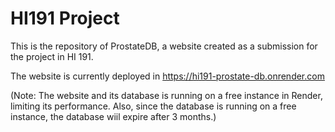 # HI191 Project
<p>This is the repository of ProstateDB, a website created as a submission for the project in HI 191.</p>
<p>The website is currently deployed in <a href='https://hi191-prostate-db.onrender.com'>https://hi191-prostate-db.onrender.com</a></p>
<p>(Note: The website and its database is running on a free instance in Render, limiting its performance. Also, since the database is running on a free instance, the database wiil expire after 3 months.)</p>
